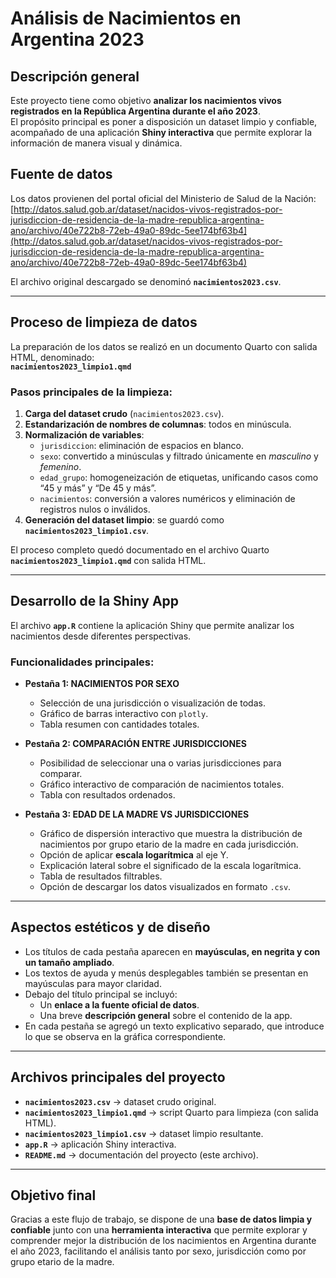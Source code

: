 # Análisis de Nacimientos en Argentina 2023

## Descripción general
Este proyecto tiene como objetivo **analizar los nacimientos vivos registrados en la República Argentina durante el año 2023**.  
El propósito principal es poner a disposición un dataset limpio y confiable, acompañado de una aplicación **Shiny interactiva** que permite explorar la información de manera visual y dinámica.

## Fuente de datos
Los datos provienen del portal oficial del Ministerio de Salud de la Nación:  
[http://datos.salud.gob.ar/dataset/nacidos-vivos-registrados-por-jurisdiccion-de-residencia-de-la-madre-republica-argentina-ano/archivo/40e722b8-72eb-49a0-89dc-5ee174bf63b4](http://datos.salud.gob.ar/dataset/nacidos-vivos-registrados-por-jurisdiccion-de-residencia-de-la-madre-republica-argentina-ano/archivo/40e722b8-72eb-49a0-89dc-5ee174bf63b4)

El archivo original descargado se denominó **`nacimientos2023.csv`**.

---

## Proceso de limpieza de datos

La preparación de los datos se realizó en un documento Quarto con salida HTML, denominado:  
**`nacimientos2023_limpio1.qmd`**

### Pasos principales de la limpieza:
1. **Carga del dataset crudo** (`nacimientos2023.csv`).  
2. **Estandarización de nombres de columnas**: todos en minúscula.  
3. **Normalización de variables**:
   - `jurisdiccion`: eliminación de espacios en blanco.  
   - `sexo`: convertido a minúsculas y filtrado únicamente en *masculino* y *femenino*.  
   - `edad_grupo`: homogeneización de etiquetas, unificando casos como “45 y más” y “De 45 y más”.  
   - `nacimientos`: conversión a valores numéricos y eliminación de registros nulos o inválidos.  
4. **Generación del dataset limpio**: se guardó como **`nacimientos2023_limpio1.csv`**.  

El proceso completo quedó documentado en el archivo Quarto **`nacimientos2023_limpio1.qmd`** con salida HTML.

---

## Desarrollo de la Shiny App

El archivo **`app.R`** contiene la aplicación Shiny que permite analizar los nacimientos desde diferentes perspectivas.

### Funcionalidades principales:

- **Pestaña 1: NACIMIENTOS POR SEXO**  
  - Selección de una jurisdicción o visualización de todas.  
  - Gráfico de barras interactivo con `plotly`.  
  - Tabla resumen con cantidades totales.

- **Pestaña 2: COMPARACIÓN ENTRE JURISDICCIONES**  
  - Posibilidad de seleccionar una o varias jurisdicciones para comparar.  
  - Gráfico interactivo de comparación de nacimientos totales.  
  - Tabla con resultados ordenados.  

- **Pestaña 3: EDAD DE LA MADRE VS JURISDICCIONES**  
  - Gráfico de dispersión interactivo que muestra la distribución de nacimientos por grupo etario de la madre en cada jurisdicción.  
  - Opción de aplicar **escala logarítmica** al eje Y.  
  - Explicación lateral sobre el significado de la escala logarítmica.  
  - Tabla de resultados filtrables.  
  - Opción de descargar los datos visualizados en formato `.csv`.

---

## Aspectos estéticos y de diseño

- Los títulos de cada pestaña aparecen en **mayúsculas, en negrita y con un tamaño ampliado**.  
- Los textos de ayuda y menús desplegables también se presentan en mayúsculas para mayor claridad.  
- Debajo del título principal se incluyó:  
  - Un **enlace a la fuente oficial de datos**.  
  - Una breve **descripción general** sobre el contenido de la app.  
- En cada pestaña se agregó un texto explicativo separado, que introduce lo que se observa en la gráfica correspondiente.

---

## Archivos principales del proyecto

- **`nacimientos2023.csv`** → dataset crudo original.  
- **`nacimientos2023_limpio1.qmd`** → script Quarto para limpieza (con salida HTML).  
- **`nacimientos2023_limpio1.csv`** → dataset limpio resultante.  
- **`app.R`** → aplicación Shiny interactiva.  
- **`README.md`** → documentación del proyecto (este archivo).

---

## Objetivo final
Gracias a este flujo de trabajo, se dispone de una **base de datos limpia y confiable** junto con una **herramienta interactiva** que permite explorar y comprender mejor la distribución de los nacimientos en Argentina durante el año 2023, facilitando el análisis tanto por sexo, jurisdicción como por grupo etario de la madre.


